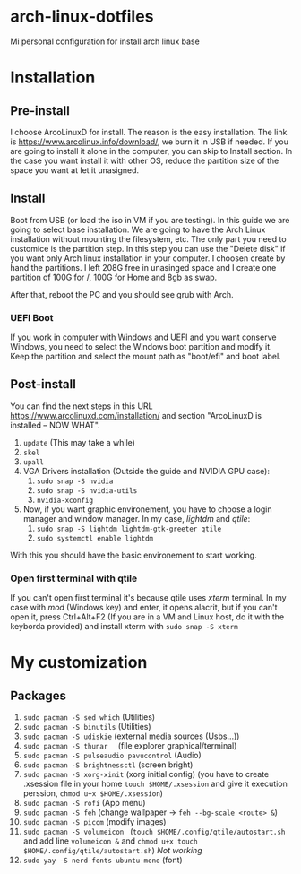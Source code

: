 # arch-linux-dotfiles
Mi personal configuration for install arch linux base

# Installation

## Pre-install
I choose ArcoLinuxD for install. The reason is the easy installation. The link is https://www.arcolinux.info/download/, we burn it in USB if needed.
If you are going to install it alone in the computer, you can skip to Install section. In the case you want install it with other OS, reduce the partition size of the space you want at let it unasigned.  

## Install
Boot from USB (or load the iso in VM if you are testing). In this guide we are going to select base installation. We are going to have the Arch Linux installation without mounting the filesystem, etc. The only part you need to customice is the partition step. In this step you can use the "Delete disk" if you want only Arch linux installation in your computer. I choosen create by hand the partitions. I left 208G free in unasinged space and I create one partition of 100G for /, 100G for Home and 8gb as swap.

After that, reboot the PC and you should see grub with Arch.
### UEFI Boot
If you work in computer with Windows and UEFI and you want conserve Windows, you need to select the Windows boot partition and modify it. Keep the partition and select the mount path as "boot/efi" and boot label.

## Post-install
You can find the next steps in this URL https://www.arcolinuxd.com/installation/ and section "ArcoLinuxD is installed – NOW WHAT".

1. `update` (This may take a while)
2. `skel`
3. `upall`
4. VGA Drivers installation (Outside the guide and NVIDIA GPU case):
    1. `sudo snap -S nvidia`
    2. `sudo snap -S nvidia-utils`
    3. `nvidia-xconfig`
5. Now, if you want graphic environement, you have to choose a login manager and window manager. In my case, *lightdm* and *qtile*:
    1. `sudo snap -S lightdm lightdm-gtk-greeter qtile`
    2. `sudo systemctl enable lightdm`

With this you should have the basic environement to start working.

### Open first terminal with qtile
If you can't open first terminal it's because qtile uses *xterm* terminal. In my case with *mod* (Windows key) and enter, it opens alacrit, but if you can't open it, press Ctrl+Alt+F2 (If you are in a VM and Linux host, do it with the keyborda provided) and install xterm with `sudo snap -S xterm`

# My customization
## Packages
1. `sudo pacman -S sed which` (Utilities)
1. `sudo pacman -S binutils` (Utilities)
1. `sudo pacman -S udiskie` (external media sources (Usbs...))
1. `sudo pacman -S thunar  ` (file explorer graphical/terminal)
2. `sudo pacman -S pulseaudio pavucontrol` (Audio)
2. `sudo pacman -S brightnessctl` (screen bright)
2. `sudo pacman -S xorg-xinit` (xorg initial config) (you have to create .xsession file in your home `touch $HOME/.xsession` and give it execution perssion, `chmod u+x $HOME/.xsession`)
3. `sudo pacman -S rofi` (App menu)
4. `sudo pacman -S feh` (change wallpaper -> `feh --bg-scale <route> &`)
4. `sudo pacman -S picom` (modify images)
4. `sudo pacman -S volumeicon ` (`touch $HOME/.config/qtile/autostart.sh` and add line `volumeicon &` and `chmod u+x touch $HOME/.config/qtile/autostart.sh`) *Not working*
4. `sudo yay -S nerd-fonts-ubuntu-mono` (font)
